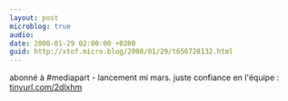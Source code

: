 ```yaml
---
layout: post
microblog: true
audio: 
date: 2008-01-29 02:00:00 +0200
guid: http://xtof.micro.blog/2008/01/29/t656728132.html
---
```

abonné à #mediapart - lancement mi mars. juste confiance en l'équipe : [tinyurl.com/2dlxhm](http://tinyurl.com/2dlxhm)
